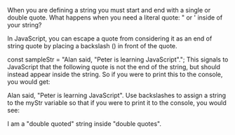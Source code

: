 When you are defining a string you must start and end with a single or double quote. What happens when you need a literal quote: " or ' inside of your string?

In JavaScript, you can escape a quote from considering it as an end of string quote by placing a backslash (\) in front of the quote.

const sampleStr = "Alan said, \"Peter is learning JavaScript\".";
This signals to JavaScript that the following quote is not the end of the string, but should instead appear inside the string. So if you were to print this to the console, you would get:

Alan said, "Peter is learning JavaScript".
Use backslashes to assign a string to the myStr variable so that if you were to print it to the console, you would see:

I am a "double quoted" string inside "double quotes".